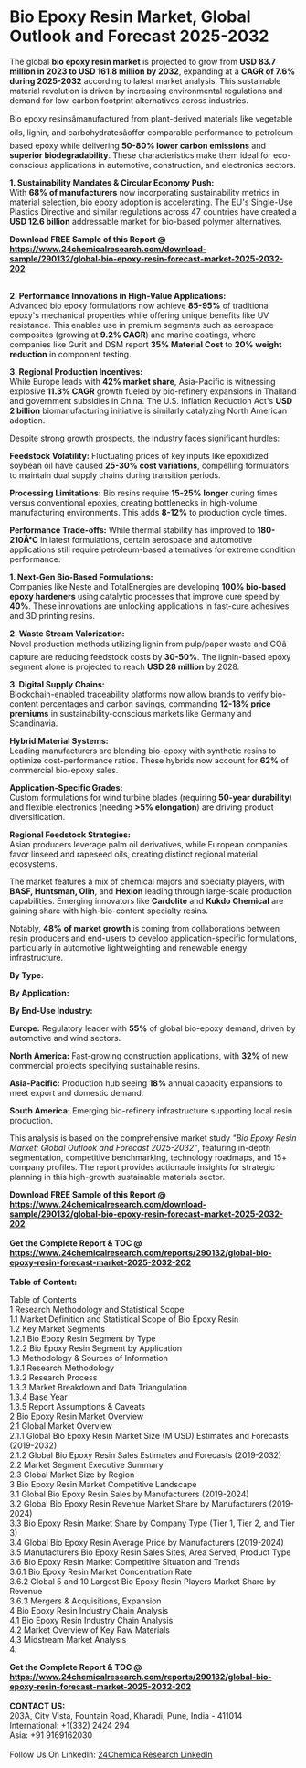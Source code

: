 <h1>Bio Epoxy Resin Market, Global Outlook and Forecast 2025-2032</h1><p>The global <strong>bio epoxy resin market</strong> is projected to grow from <strong>USD 83.7 million in 2023 to USD 161.8 million by 2032</strong>, expanding at a <strong>CAGR of 7.6% during 2025-2032</strong> according to latest market analysis. This sustainable material revolution is driven by increasing environmental regulations and demand for low-carbon footprint alternatives across industries.</p><p>Bio epoxy resinsâmanufactured from plant-derived materials like vegetable oils, lignin, and carbohydratesâoffer comparable performance to petroleum-based epoxy while delivering <strong>50-80% lower carbon emissions</strong> and <strong>superior biodegradability</strong>. These characteristics make them ideal for eco-conscious applications in automotive, construction, and electronics sectors.</p><p><strong>1. Sustainability Mandates &amp; Circular Economy Push:</strong><br>
With <strong>68% of manufacturers</strong> now incorporating sustainability metrics in material selection, bio epoxy adoption is accelerating. The EU's Single-Use Plastics Directive and similar regulations across 47 countries have created a <strong>USD 12.6 billion</strong> addressable market for bio-based polymer alternatives.</p><div><b>Download FREE Sample of this Report @ 
            <a href="https://www.24chemicalresearch.com/download-sample/290132/global-bio-epoxy-resin-forecast-market-2025-2032-202">
            https://www.24chemicalresearch.com/download-sample/290132/global-bio-epoxy-resin-forecast-market-2025-2032-202</a></b></div><br><p><strong>2. Performance Innovations in High-Value Applications:</strong><br>
Advanced bio epoxy formulations now achieve <strong>85-95%</strong> of traditional epoxy's mechanical properties while offering unique benefits like UV resistance. This enables use in premium segments such as aerospace composites (growing at <strong>9.2% CAGR</strong>) and marine coatings, where companies like Gurit and DSM report <strong>35% Material Cost</strong> to <strong>20% weight reduction</strong> in component testing.</p><p><strong>3. Regional Production Incentives:</strong><br>
While Europe leads with <strong>42% market share</strong>, Asia-Pacific is witnessing explosive <strong>11.3% CAGR</strong> growth fueled by bio-refinery expansions in Thailand and government subsidies in China. The U.S. Inflation Reduction Act's <strong>USD 2 billion</strong> biomanufacturing initiative is similarly catalyzing North American adoption.</p><p>Despite strong growth prospects, the industry faces significant hurdles:</p><p><strong>Feedstock Volatility:</strong> Fluctuating prices of key inputs like epoxidized soybean oil have caused <strong>25-30% cost variations</strong>, compelling formulators to maintain dual supply chains during transition periods.</p><p><strong>Processing Limitations:</strong> Bio resins require <strong>15-25% longer</strong> curing times versus conventional epoxies, creating bottlenecks in high-volume manufacturing environments. This adds <strong>8-12%</strong> to production cycle times.</p><p><strong>Performance Trade-offs:</strong> While thermal stability has improved to <strong>180-210Â°C</strong> in latest formulations, certain aerospace and automotive applications still require petroleum-based alternatives for extreme condition performance.</p><p><strong>1. Next-Gen Bio-Based Formulations:</strong><br>
Companies like Neste and TotalEnergies are developing <strong>100% bio-based epoxy hardeners</strong> using catalytic processes that improve cure speed by <strong>40%</strong>. These innovations are unlocking applications in fast-cure adhesives and 3D printing resins.</p><p><strong>2. Waste Stream Valorization:</strong><br>
Novel production methods utilizing lignin from pulp/paper waste and COâ capture are reducing feedstock costs by <strong>30-50%</strong>. The lignin-based epoxy segment alone is projected to reach <strong>USD 28 million</strong> by 2028.</p><p><strong>3. Digital Supply Chains:</strong><br>
Blockchain-enabled traceability platforms now allow brands to verify bio-content percentages and carbon savings, commanding <strong>12-18% price premiums</strong> in sustainability-conscious markets like Germany and Scandinavia.</p><p><strong>Hybrid Material Systems:</strong><br>
Leading manufacturers are blending bio-epoxy with synthetic resins to optimize cost-performance ratios. These hybrids now account for <strong>62%</strong> of commercial bio-epoxy sales.</p><p><strong>Application-Specific Grades:</strong><br>
Custom formulations for wind turbine blades (requiring <strong>50-year durability</strong>) and flexible electronics (needing <strong>&gt;5% elongation</strong>) are driving product diversification.</p><p><strong>Regional Feedstock Strategies:</strong><br>
Asian producers leverage palm oil derivatives, while European companies favor linseed and rapeseed oils, creating distinct regional material ecosystems.</p><p>The market features a mix of chemical majors and specialty players, with <strong>BASF, Huntsman, Olin</strong>, and <strong>Hexion</strong> leading through large-scale production capabilities. Emerging innovators like <strong>Cardolite</strong> and <strong>Kukdo Chemical</strong> are gaining share with high-bio-content specialty resins.</p><p>Notably, <strong>48% of market growth</strong> is coming from collaborations between resin producers and end-users to develop application-specific formulations, particularly in automotive lightweighting and renewable energy infrastructure.</p><p><strong>By Type:</strong></p><p><strong>By Application:</strong></p><p><strong>By End-Use Industry:</strong></p><p><strong>Europe:</strong> Regulatory leader with <strong>55%</strong> of global bio-epoxy demand, driven by automotive and wind sectors.</p><p><strong>North America:</strong> Fast-growing construction applications, with <strong>32%</strong> of new commercial projects specifying sustainable resins.</p><p><strong>Asia-Pacific:</strong> Production hub seeing <strong>18%</strong> annual capacity expansions to meet export and domestic demand.</p><p><strong>South America:</strong> Emerging bio-refinery infrastructure supporting local resin production.</p><p>This analysis is based on the comprehensive market study <em>"Bio Epoxy Resin Market: Global Outlook and Forecast 2025-2032"</em>, featuring in-depth segmentation, competitive benchmarking, technology roadmaps, and 15+ company profiles. The report provides actionable insights for strategic planning in this high-growth sustainable materials sector.</p><div><b>Download FREE Sample of this Report @ 
            <a href="https://www.24chemicalresearch.com/download-sample/290132/global-bio-epoxy-resin-forecast-market-2025-2032-202">
            https://www.24chemicalresearch.com/download-sample/290132/global-bio-epoxy-resin-forecast-market-2025-2032-202</a></b></div><br><div><b>Get the Complete Report & TOC @ 
            <a href="https://www.24chemicalresearch.com/reports/290132/global-bio-epoxy-resin-forecast-market-2025-2032-202">
            https://www.24chemicalresearch.com/reports/290132/global-bio-epoxy-resin-forecast-market-2025-2032-202</a></b></div><br>
            <b>Table of Content:</b><p>Table of Contents<br />
1 Research Methodology and Statistical Scope<br />
1.1 Market Definition and Statistical Scope of Bio Epoxy Resin<br />
1.2 Key Market Segments<br />
1.2.1 Bio Epoxy Resin Segment by Type<br />
1.2.2 Bio Epoxy Resin Segment by Application<br />
1.3 Methodology & Sources of Information<br />
1.3.1 Research Methodology<br />
1.3.2 Research Process<br />
1.3.3 Market Breakdown and Data Triangulation<br />
1.3.4 Base Year<br />
1.3.5 Report Assumptions & Caveats<br />
2 Bio Epoxy Resin Market Overview<br />
2.1 Global Market Overview<br />
2.1.1 Global Bio Epoxy Resin Market Size (M USD) Estimates and Forecasts (2019-2032)<br />
2.1.2 Global Bio Epoxy Resin Sales Estimates and Forecasts (2019-2032)<br />
2.2 Market Segment Executive Summary<br />
2.3 Global Market Size by Region<br />
3 Bio Epoxy Resin Market Competitive Landscape<br />
3.1 Global Bio Epoxy Resin Sales by Manufacturers (2019-2024)<br />
3.2 Global Bio Epoxy Resin Revenue Market Share by Manufacturers (2019-2024)<br />
3.3 Bio Epoxy Resin Market Share by Company Type (Tier 1, Tier 2, and Tier 3)<br />
3.4 Global Bio Epoxy Resin Average Price by Manufacturers (2019-2024)<br />
3.5 Manufacturers Bio Epoxy Resin Sales Sites, Area Served, Product Type<br />
3.6 Bio Epoxy Resin Market Competitive Situation and Trends<br />
3.6.1 Bio Epoxy Resin Market Concentration Rate<br />
3.6.2 Global 5 and 10 Largest Bio Epoxy Resin Players Market Share by Revenue<br />
3.6.3 Mergers & Acquisitions, Expansion<br />
4 Bio Epoxy Resin Industry Chain Analysis<br />
4.1 Bio Epoxy Resin Industry Chain Analysis<br />
4.2 Market Overview of Key Raw Materials<br />
4.3 Midstream Market Analysis<br />
4.</p><div><b>Get the Complete Report & TOC @ 
            <a href="https://www.24chemicalresearch.com/reports/290132/global-bio-epoxy-resin-forecast-market-2025-2032-202">
            https://www.24chemicalresearch.com/reports/290132/global-bio-epoxy-resin-forecast-market-2025-2032-202</a></b></div><br><b>CONTACT US:</b><br>
            203A, City Vista, Fountain Road, Kharadi, Pune, India - 411014<br>
            International: +1(332) 2424 294<br>
            Asia: +91 9169162030 <br><br>
            Follow Us On LinkedIn: <a href="https://www.linkedin.com/company/24chemicalresearch/">24ChemicalResearch LinkedIn</a>